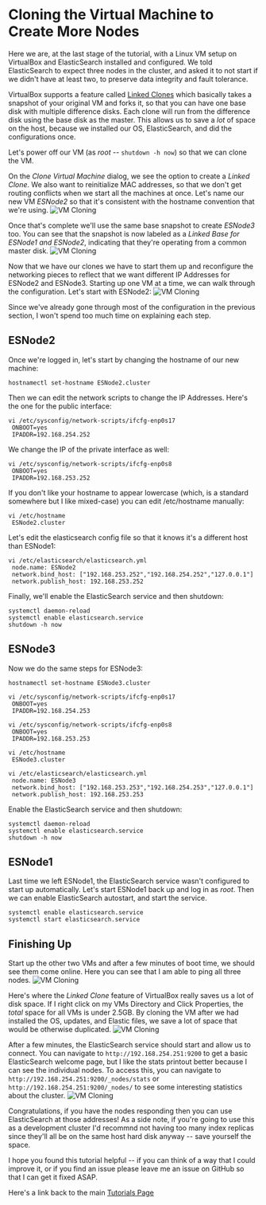 # Cloning the Virtual Machine to Create More Nodes

Here we are, at the last stage of the tutorial, with a Linux VM setup on VirtualBox and ElasticSearch installed and configured.  We told ElasticSearch to expect three nodes in the cluster, and asked it to not start if we didn't have at least two, to preserve data integrity and fault tolerance.

VirtualBox supports a feature called [Linked Clones](https://www.virtualbox.org/manual/ch01.html#clone) which basically takes a snapshot of your original VM and forks it, so that you can have one base disk with multiple difference disks.  Each clone will run from the difference disk using the base disk as the master.  This allows us to save a *lot* of space on the host, because we installed our OS, ElasticSearch, and did the configurations once.

Let's power off our VM (as *root* -- `shutdown -h now`) so that we can clone the VM.

On the *Clone Virtual Machine* dialog, we see the option to create a *Linked Clone*. We also want to reinitialize MAC addresses, so that we don't get routing conflicts when we start all the machines at once.  Let's name our new VM *ESNode2* so that it's consistent with the hostname convention that we're using.
![VM Cloning](Screenshots/d_VM01.png)

Once that's complete we'll use the same base snapshot to create *ESNode3* too.  You can see that the snapshot is now labeled as a *Linked Base for ESNode1 and ESNode2*, indicating that they're operating from a common master disk.
![VM Cloning](Screenshots/d_VM02.png)

Now that we have our clones we have to start them up and reconfigure the networking pieces to reflect that we want different IP Addresses for ESNode2 and ESNode3.  Starting up one VM at a time, we can walk through the configuration.  Let's start with ESNode2:
![VM Cloning](Screenshots/d_VM03.png)

Since we've already gone through most of the configuration in the previous section, I won't spend too much time on explaining each step.

## ESNode2

Once we're logged in, let's start by changing the hostname of our new machine:

````
hostnamectl set-hostname ESNode2.cluster
````

Then we can edit the network scripts to change the IP Addresses.  Here's the one for the public interface:

````
vi /etc/sysconfig/network-scripts/ifcfg-enp0s17
 ONBOOT=yes
 IPADDR=192.168.254.252
````

We change the IP of the private interface as well:

````
vi /etc/sysconfig/network-scripts/ifcfg-enp0s8
 ONBOOT=yes
 IPADDR=192.168.253.252
````

If you don't like your hostname to appear lowercase (which, is a standard somewhere but I like mixed-case) you can edit /etc/hostname manually:

````
vi /etc/hostname
 ESNode2.cluster
````

Let's edit the elasticsearch config file so that it knows it's a different host than ESNode1:

````
vi /etc/elasticsearch/elasticsearch.yml
 node.name: ESNode2
 network.bind_host: ["192.168.253.252","192.168.254.252","127.0.0.1"]
 network.publish_host: 192.168.253.252
````

Finally, we'll enable the ElasticSearch service and then shutdown:

````
systemctl daemon-reload
systemctl enable elasticsearch.service
shutdown -h now
````

## ESNode3

Now we do the same steps for ESNode3:

````
hostnamectl set-hostname ESNode3.cluster
````

````
vi /etc/sysconfig/network-scripts/ifcfg-enp0s17
 ONBOOT=yes
 IPADDR=192.168.254.253
````

````
vi /etc/sysconfig/network-scripts/ifcfg-enp0s8
 ONBOOT=yes
 IPADDR=192.168.253.253
````

````
vi /etc/hostname
 ESNode3.cluster
````

````
vi /etc/elasticsearch/elasticsearch.yml
 node.name: ESNode3
 network.bind_host: ["192.168.253.253","192.168.254.253","127.0.0.1"]
 network.publish_host: 192.168.253.253
````

Enable the ElasticSearch service and then shutdown:

````
systemctl daemon-reload
systemctl enable elasticsearch.service
shutdown -h now
````

## ESNode1

Last time we left ESNode1, the ElasticSearch service wasn't configured to start up automatically.  Let's start ESNode1 back up and log in as *root*.  Then we can enable ElasticSearch autostart, and start the service.

````
systemctl enable elasticsearch.service
systemctl start elasticsearch.service
````

## Finishing Up

Start up the other two VMs and after a few minutes of boot time, we should see them come online.  Here you can see that I am able to ping all three nodes.
![VM Cloning](Screenshots/d_VM04.png)

Here's where the *Linked Clone* feature of VirtualBox really saves us a lot of disk space.  If I right click on my VMs Directory and Click Properties, the *total* space for all VMs is under 2.5GB.  By cloning the VM after we had installed the OS, updates, and Elastic files, we save a lot of space that would be otherwise duplicated.
![VM Cloning](Screenshots/d_VM05.png)

After a few minutes, the ElasticSearch service should start and allow us to connect.  You can navigate to `http://192.168.254.251:9200` to get a basic ElasticSearch welcome page, but I like the stats printout better because I can see the individual nodes. To access this, you can navigate to `http://192.168.254.251:9200/_nodes/stats` or `http://192.168.254.251:9200/_nodes/` to see some interesting statistics about the cluster.
![VM Cloning](Screenshots/d_VM07.png)

Congratulations, if you have the nodes responding then you can use ElasticSearch at those addresses! As a side note, if you're going to use this as a development cluster I'd recommnd not having too many index replicas since they'll all be on the same host hard disk anyway -- save yourself the space.  

I hope you found this tutorial helpful -- if you can think of a way that I could improve it, or if you find an issue please leave me an issue on GitHub so that I can get it fixed ASAP.

Here's a link back to the main [Tutorials Page](..\index.html)